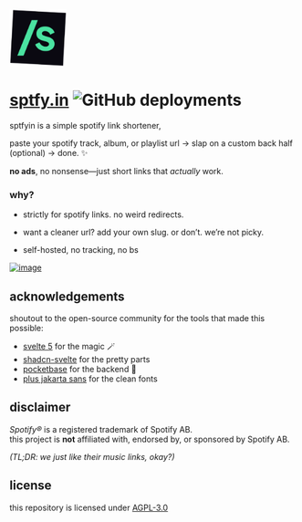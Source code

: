 <img src="static/favicon.png" title="sptfyin" alt="sptfyin logo" width="100" />

# [sptfy.in](https://sptfy.in) ![GitHub deployments](https://img.shields.io/github/deployments/ayamkv/sptfyin/production)

sptfyin is a simple spotify link shortener,

paste your spotify track, album, or playlist url → slap on a custom back half (optional) → done. ✨

**no ads**, no nonsense—just short links that _actually_ work.

### why?

- strictly for spotify links. no weird redirects.

- want a cleaner url? add your own slug. or don’t. we’re not picky.

- self-hosted, no tracking, no bs

<a href="https://sptfy.in/"><img src="https://sptfy.in/prev" alt="image" border="0"></a>

## acknowledgements

shoutout to the open-source community for the tools that made this possible:

- [svelte 5](https://svelte.dev/) for the magic 🪄
- [shadcn-svelte](https://shadcn-svelte.com) for the pretty parts
- [pocketbase](https://pocketbase.io) for the backend 📁
- [plus jakarta sans](https://github.com/tokotype/PlusJakartaSans) for the clean fonts

## disclaimer

_Spotify®_ is a registered trademark of Spotify AB.  
this project is **not** affiliated with, endorsed by, or sponsored by Spotify AB.

_(TL;DR: we just like their music links, okay?)_

## license

this repository is licensed under [AGPL-3.0](https://github.com/ayamkv/sptfyin?tab=License-1-ov-file)
